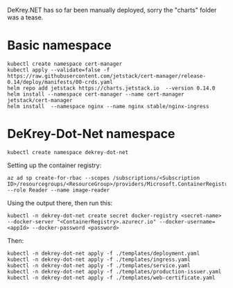 DeKrey.NET has so far been manually deployed, sorry the "charts" folder was a tease.

# Basic namespace

    kubectl create namespace cert-manager
    kubectl apply --validate=false -f https://raw.githubusercontent.com/jetstack/cert-manager/release-0.14/deploy/manifests/00-crds.yaml
    helm repo add jetstack https://charts.jetstack.io  --version 0.14.0
    helm install --namespace cert-manager --name cert-manager jetstack/cert-manager
    helm install  --namespace nginx --name nginx stable/nginx-ingress

# DeKrey-Dot-Net namespace

    kubectl create namespace dekrey-dot-net

Setting up the container registry:

    az ad sp create-for-rbac --scopes /subscriptions/<Subscription ID>/resourcegroups/<ResourceGroup>/providers/Microsoft.ContainerRegistry/registries/<ContainerRegistry> --role Reader --name image-reader

Using the output there, then run this:

    kubectl -n dekrey-dot-net create secret docker-registry <secret-name> --docker-server "<ContainerRegistry>.azurecr.io" --docker-username=<appId> --docker-password <password>

Then:

    kubectl -n dekrey-dot-net apply -f ./templates/deployment.yaml
    kubectl -n dekrey-dot-net apply -f ./templates/ingress.yaml
    kubectl -n dekrey-dot-net apply -f ./templates/service.yaml
    kubectl -n dekrey-dot-net apply -f ./templates/production-issuer.yaml
    kubectl -n dekrey-dot-net apply -f ./templates/web-certificate.yaml

